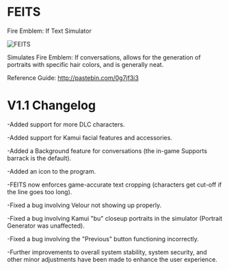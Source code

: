 # FEITS
Fire Emblem: If Text Simulator

![FEITS](http://i.imgur.com/aEFZcVU.png)

Simulates Fire Emblem: If conversations, allows for the generation of portraits with specific hair colors, and is generally neat. 

Reference Guide: http://pastebin.com/0g7jf3i3

# V1.1 Changelog

-Added support for more DLC characters.

-Added support for Kamui facial features and accessories.

-Added a Background feature for conversations (the in-game Supports barrack is the default).

-Added an icon to the program.

-FEITS now enforces game-accurate text cropping (characters get cut-off if the line goes too long).

-Fixed a bug involving Velour not showing up properly.

-Fixed a bug involving Kamui "bu" closeup portraits in the simulator (Portrait Generator was unaffected).

-Fixed a bug involving the "Previous" button functioning incorrectly.

-Further improvements to overall system stability, system security, and other minor adjustments have been made to enhance the user experience.